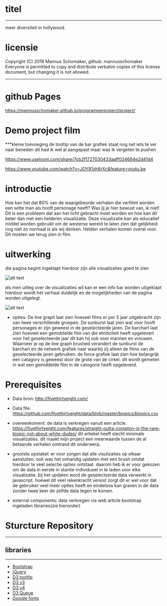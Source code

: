 # titel
***
meer diversiteit in hollywood.

# licensie
 Copyright (C) 2018 Mannus Schomaker, github: mannusschomaker
 Everyone is permitted to copy and distribute verbatim copies
 of this license document, but changing it is not allowed.

***
# github Pages

https://mannusschomaker.github.io/programeerproject/project/

# Demo project film

***kleine toevoeging de tooltip van de bar grafiek staat nog net iets te ver naar beneden dit had ik wel al aangepast maar was ik vergeten te pushen

https://www.useloom.com/share/7cb2f1727030433aaff024684e2d41d4

https://www.youtube.com/watch?v=JOY81zh8rXc&feature=youtu.be


# introductie
Hoe kan het dat 80% van de waargebeurde verhalen die verfilmt worden een witte man als hooft personage heeft? Was jij je hier bewust van, ik niet! Dit is een probleem dat aan het licht gebracht moet worden en hoe kan dit beter dan met een helderen visualizatie. Deze visualizatie kan als educatief middel worden gebruikt om de westerse wereld te laten zien dat gelijkheid nog niet zo normaal is als wij denken. Helden verhalen komen overal voor. Dit moeten we terug zien in film.


# uitwerking
die pagina begint ingeklapt hierdoor zijn alle visualizaties goed te zien

![alt text](https://github.com/mannusschomaker/programeerproject/blob/master/doc/fullPagePulsInfo.png)

als men uitleg over de visualizaties wil kan er een info bar worden uitgeklapt hierdoor wordt het verhaal duidelijk en de mogelijkheden van de pagina worden uitgelegt.

![alt text](https://github.com/mannusschomaker/programeerproject/blob/master/doc/fullPage.png)

- opties:
De line graph laat zien hoeveel films er per 5 jaar uitgebracht zijn van twee verschillende groepen.
De sunburst laat zien wat voor hooft personages er zijn geweest in de geselecteerde jaren.
De barchart laat zien hoeveel een gemiddelde film van die etniticiteit heeft opgelevert voor het geselecteerde jaar dit kan hij ook voor mannen en vrouwen.
Waarneer je op de line graph brushed verandert de sunburst de barchart en de netwerk grafiek naar waarbij zij alleen de films van de geselecteerde jaren gebruiken. de force grafiek laat zien hoe belangrijk een catagory is geweest door de grote van de cirkel. dit wordt gemeten in wat een gemiddelde film in de catogorie heeft opgeleverd.

# Prerequisites

- Data bron:
http://fivethirtyeight.com/

- Data file:
https://github.com/fivethirtyeight/data/blob/master/biopics/biopics.csv

- overeenkoment:
de data is verkregen vanuit een article.
https://fivethirtyeight.com/features/straight-outta-compton-is-the-rare-biopic-not-about-white-dudes/
dit artiekel heeft slecht minimale visualizaties.
dit maakt mijn project een meerwaarde tussen de al betaande verhalen omtrand dit onderwerp.

- grootste opstakel:
er voor zorgen dat alle visulizaties op elkaar aansluiten. ook was het onhandig updaten met een brush omdat hierdoor te veel selectie opties ontstaat. daarom heb ik er voor gekozen om de data in eerste in stantie individueel in te laden voor elke visualizatie. bij het updaten word de geselecteerde data verwerkt in javascript. hoewel dit veel rekenkracht vereist zorgt dit er wel voor dat de gebruiker veel meer opties heeft en eindeloos kan graven in de data zonder twee keer de zelfde data tegen te komen.

- external components:
data verkregen via web article
bootstrap
ingeladen libraries(zie hieronder)

# Sturcture Repository



***
## libraries
***

- [Bootstrap](https://maxcdn.bootstrapcdn.com/bootstrap/3.3.7/css/bootstrap.min.css)
- [jQuery](https://ajax.googleapis.com/ajax/libs/jquery/3.2.1/jquery.min.js)
- [D3 tooltip](https://labratrevenge.com/d3-tip/javascripts/d3.tip.v0.6.3.js)
- [D3 v3](https://cdnjs.cloudflare.com/ajax/libs/d3/3.5.17/d3.min.js)
- [D3 v4](https://d3js.org/d3.v4.min.js)
- [D3 Queue](https://d3js.org/queue.v1.min.js)
- [Google fonts](https://fonts.googleapis.com/css?family=Josefin+Slab)

